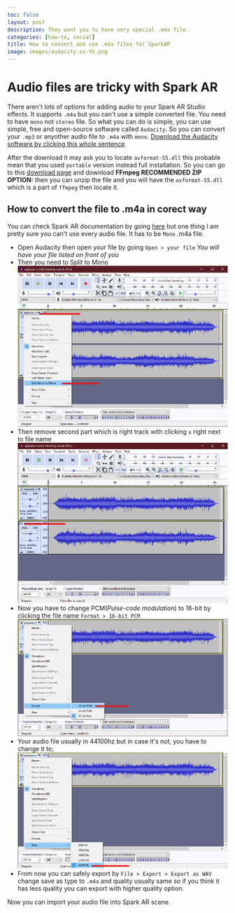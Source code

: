 ```yaml
---
toc: false
layout: post
description: They want you to have very special .m4a file.
categories: [how-to, social]
title: How to convert and use .m4a files for SparkAR
image: images/audacity-ss-th.png
---
```

# Audio files are tricky with Spark AR

There aren't lots of options for adding audio to your Spark AR Studio effects. It supports `.m4a` but you can't use a simple converted file. You need to have `mono` not `stereo` file. So what you can do is simple, you can use simple, free and open-source software called `Audacity`. So you can convert your `.mp3` or anyother audio file to `.m4a` with `mono`. [Download the Audacity software by clicking this whole sentence](https://www.audacityteam.org/download/). 

After the download it may ask you to locate `avformat-55.dll` this probable mean that you used `portable` version instead full installation. So you can go to this [download page](https://lame.buanzo.org/#lamewindl) and download **FFmpeg RECOMMENDED ZIP OPTION:** then you can unzip the file and you will have the `avformat-55.dll` which is a part of `ffmpeg` then locate it.


## How to convert the file to .m4a in corect way

You can check Spark AR documentation by going [here](https://sparkar.facebook.com/ar-studio/learn/documentation/docs/audio/) but one thing I am pretty sure you can't use every audio file. It has to be `Mono` .m4a file.

- Open Audacity then open your file by going `Open > your file`
*You will have your file listed on front of you*
- Then you need to Split to Mono
![This is how you can do](/images/audacity-ss1.png)
- Then remove second part which is right track with clicking `x` right next to file name
![This is how you can do](/images/audacity-ss2.png)
- Now you have to change PCM(*Pulse-code modulation*) to 16-bit by clicking the file name `Format > 16-bit PCM`
![This is how you can do](/images/audacity-ss3.png)
- Your audio file usually in 44100hz but in case it's not, you have to change it to;
![This is how you can do](/images/audacity-ss4.png)
- From now you can safely export by `File > Export > Export as WAV` change save as type to `.m4a` and quality usually same so if you think it has less quality you can export with higher quality option.

Now you can import your audio file into Spark AR scene.